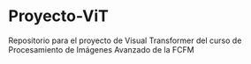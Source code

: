 # Proyecto-ViT
Repositorio para el proyecto de Visual Transformer del curso de Procesamiento de Imágenes Avanzado de la FCFM

